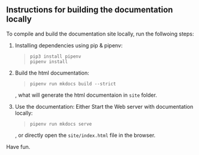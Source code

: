 ## Instructions for building the documentation locally

To compile and build the documentation site locally, run the follwoing steps:

1. Installing dependencies using pip & pipenv:
    >```
    >pip3 install pipenv
    >pipenv install
    >```

2. Build the html documentation:
    >```
    >pipenv run mkdocs build --strict
    >```
    , what will generate the html documentaion in `site` folder.


3. Use the documentation:
    Either Start the Web server with documentation locally:
    >```
    >pipenv run mkdocs serve
    >```
    , or directly open the `site/index.html` file in the browser.

Have fun.
